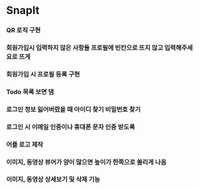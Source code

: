 # SnapIt

### QR 로직 구현

### 회원가입시 입력하지 않은 사항들 프로필에 빈칸으로 뜨지 않고 입력해주세요로 뜨게

### 회원가입 시 프로필 등록 구현

### Todo 목록 보면 댐

### 로그인 정보 잃어버렸을 때 아이디 찾기 비밀번호 찾기

### 로그인 시 이메일 인증이나 휴대폰 문자 인증 받도록

### 어플 로고 제작

### 이미지, 동영상 뷰어가 양이 많으면 높이가 한쪽으로 쏠리게 나옴

### 이미지, 동영상 상세보기 및 삭제 기능